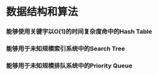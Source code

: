 # 数据结构和算法

### 能够使用关键字以O(1)的时间复杂度命中的Hash Table

### 能够用于未知规模索引系统中的Search Tree

### 能够用于未知规模排队系统中的Priority Queue
